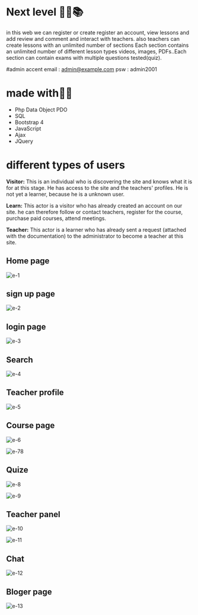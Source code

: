 <h1>Next level 👩‍🏫📚</h1>
in this web we can register or create register an account, view lessons and add review and comment and interact with teachers. 
also teachers can create lessons with an unlimited number of sections Each section contains an unlimited number of different lesson types videos, images, PDFs..Each section can contain exams with multiple questions tested(quiz).

#admin accent
email : admin@example.com
psw : admin2001

<h1>made with👩‍💻 </h1>
<ul>
  <li>Php Data Object PDO</li>
  <li>SQL</li>
  <li>Bootstrap 4</li>
  <li>JavaScript</li>
  <li> Ajax</li>
  <li>JQuery</li>
</ul>
<h1>different types of users</h1>

<b>Visitor:</b> This is an individual who is discovering the site and knows what it is for at this stage.
He has access to the site and the teachers' profiles. He is not yet a learner, because he is a
unknown user.

<b>Learn:</b> This actor is a visitor who has already created an account on our site. he can
therefore follow or contact teachers, register for the course, purchase paid courses,
attend meetings.

<b>Teacher:</b> This actor is a learner who has already sent a request (attached with the
documentation) to the administrator to become a teacher at this site.
<h2>Home page</h2>

![e-1](https://github.com/safia-itouchene/elearning_pro/assets/115651730/19e2f591-f421-42f6-923e-31014c399597)

<h2>sign up page</h2>

![e-2](https://github.com/safia-itouchene/elearning_pro/assets/115651730/3c066ab5-cf39-41b3-89a9-f39c0f0821f5)

<h2>login page</h2>

![e-3](https://github.com/safia-itouchene/elearning_pro/assets/115651730/a3d0066e-76c0-450b-ab72-4ad1667e5adf)

<h2>Search</h2>

![e-4](https://github.com/safia-itouchene/elearning_pro/assets/115651730/cbacad9c-9e34-4d39-be37-e2f3bf618288)

<h2>Teacher profile</h2>

![e-5](https://github.com/safia-itouchene/elearning_pro/assets/115651730/c133731e-fda0-4c1e-9f70-870d6b01e1f4)

<h2>Course page</h2>

![e-6](https://github.com/safia-itouchene/elearning_pro/assets/115651730/b9dc1368-bbf5-4a49-98c5-b31725d82134)

![e-78](https://github.com/safia-itouchene/elearning_pro/assets/115651730/fc4d0ec6-0209-4acf-9c9b-96f2a949249a)

<h2>Quize</h2>

![e-8](https://github.com/safia-itouchene/elearning_pro/assets/115651730/cc9c32f4-bbbc-424a-96ec-61e79362b4f2)

![e-9](https://github.com/safia-itouchene/elearning_pro/assets/115651730/9f964be8-ce01-4a1b-8c4d-3e0561c59d7d)

<h2>Teacher panel</h2>

![e-10](https://github.com/safia-itouchene/elearning_pro/assets/115651730/398c9c7f-c96c-4c32-a20d-b9a4e60d794b)

![e-11](https://github.com/safia-itouchene/elearning_pro/assets/115651730/6dbaedbe-9783-4f2c-832c-334cda2967aa)

<h2>Chat</h2>

![e-12](https://github.com/safia-itouchene/elearning_pro/assets/115651730/2e71b810-9272-482d-a359-5b646cfa44f7)

<h2>Bloger page</h2>

![e-13](https://github.com/safia-itouchene/elearning_pro/assets/115651730/b5e144d2-6d3d-4c30-ba72-72dfb2673cae)








